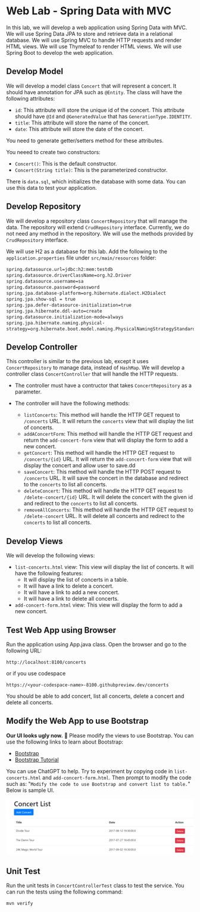  Web Lab - Spring Data with MVC
 ====================
In this lab, we will develop a web application using Spring Data with MVC. We will use Spring Data JPA to store and retrieve data in a relational database. We will use Spring MVC to handle HTTP requests and render HTML views. We will use Thymeleaf to render HTML views. We will use Spring Boot to develop the web application.

## Develop Model
We will develop a model class `Concert` that will represent a concert. It should have annotation for JPA such as `@Entity`. The class will have the following attributes:
* `id`: This attribute will store the unique id of the concert. This attribute should have `@Id` and `@GeneratedValue` that has `GenerationType.IDENTITY`.
* `title`: This attribute will store the name of the concert.
* `date`: This attribute will store the date of the concert.

You need to generate getter/setters method for these attributes.

You neeed to create two constructors:
* `Concert()`: This is the default constructor.
* `Concert(String title)`: This is the parameterized constructor.

There is `data.sql`, which initializes the database with some data. You can use this data to test your application.


## Develop Repository
We will develop a repository class `ConcertRepository` that will manage the data. The repository will extend `CrudRepository` interface. Currently, we do not need any method in the repository. We will use the methods provided by `CrudRepository` interface.

We will use H2 as a database for this lab. Add the following to the `application.properties` file under `src/main/resources` folder:
```
spring.datasource.url=jdbc:h2:mem:testdb
spring.datasource.driverClassName=org.h2.Driver
spring.datasource.username=sa
spring.datasource.password=password
spring.jpa.database-platform=org.hibernate.dialect.H2Dialect
spring.jpa.show-sql = true
spring.jpa.defer-datasource-initialization=true
spring.jpa.hibernate.ddl-auto=create
spring.datasource.initialization-mode=always
spring.jpa.hibernate.naming.physical-strategy=org.hibernate.boot.model.naming.PhysicalNamingStrategyStandardImpl
```

## Develop Controller
This controller is similar to the previous lab, except it uses `ConcertRepository` to manage data, instead of `HashMap`. 
We will develop a controller class `ConcertController` that will handle the HTTP requests. 

- The controller must have a contructor that takes `ConcertRepository` as a parameter. 

- The controller will have the following methods:
  * `listConcerts`: This method will handle the HTTP GET request to `/concerts` URL. It will return the `concerts` view that will display the list of concerts.
  * `addAConcertForm`: This method will handle the HTTP GET request and return the `add-concert-form` view that will display the form to add a new concert.
  * `getConcert`: This method will handle the HTTP GET request to `/concerts/{id}` URL. It will return the `add-concert-form` view that will display the concert and allow user to save.dd
  * `saveConcert`: This method will handle the HTTP POST request to `/concerts` URL. It will save the concert in the database and redirect to the `concerts` to list all concerts.
  * `deleteConcert`: This method will handle the HTTP GET request to `/delete-concert/{id}` URL. It will delete the concert with the given id and redirect to the `concerts` to list all concerts.
  * `removeAllConcerts`: This method will handle the HTTP GET request to `/delete-concert` URL. It will delete all concerts and redirect to the `concerts` to list all concerts.

## Develop Views
We will develop the following views:
* `list-concerts.html` view: This view will display the list of concerts. It will have the following features:
  * It will display the list of concerts in a table.
  * It will have a link to delete a concert.
  * It will have a link to add a new concert.
  * It will have a link to delete all concerts.
* `add-concert-form.html` view: This view will display the form to add a new concert. 

## Test Web App using Browser
Run the application using App.java class. Open the browser and go to the following URL:
```
http://localhost:8100/concerts
```
or if you use codespace
```
https://<your-codespace-name>-8100.githubpreview.dev/concerts
```
You should be able to add concert, list all concerts, delete a concert and delete all concerts.

## Modify the Web App to use Bootstrap
**Our UI looks ugly now.** :no_good: Please modify the views to use Bootstrap. You can use the following links to learn about Bootstrap:
* [Bootstrap](https://getbootstrap.com/)
* [Bootstrap Tutorial](https://www.w3schools.com/bootstrap4/default.asp)

You can use ChatGPT to help. Try to experiment by copying code in `list-concerts.html` and `add-concert-form.html`. Then prompt to modify the code such as: "`Modify the code to use Bootstrap and convert list to table.`" Below is sample UI.

![Sample UI](sample-ui.png)

## Unit Test
Run the unit tests in `ConcertControllerTest` class to test the service. You can run the tests using the following command:
```
mvn verify
```
